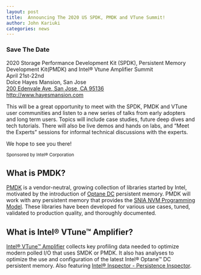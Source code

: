 ```yaml
---
layout: post
title:  Announcing The 2020 US SPDK, PMDK and VTune Summit!
author: John Kariuki
categories: news
---
```


<div class="well">
<h3>Save The Date</h3>
<p>
2020 Storage Performance Development Kit (SPDK), Persistent Memory Development
Kit(PMDK) and Intel® Vtune Amplifier Summit<br/>
April 21st-22nd<br/>
Dolce Hayes Mansion, San Jose<br/>
<a href="https://goo.gl/maps/mj9sYL9Un232">200 Edenvale Ave, San Jose, CA 95136</a><br/>
<a href="http://www.hayesmansion.com">http://www.hayesmansion.com</a>
</p>
</div>

This will be a great opportunity to meet with the SPDK, PMDK and VTune user communities
and listen to a new series of talks from early adopters and long term users.
Topics will include case studies, future deep dives and tech tutorials.
There will also be live demos and hands on labs, and “Meet the Experts”
sessions for informal technical discussions with the experts.

We hope to see you there!

<small>
Sponsored by Intel® Corporation
</small>

## What is PMDK?

[PMDK](https://pmem.io/pmdk) is a vendor-neutral, growing collection of
libraries started by Intel, motivated by the introduction of
[Optane DC](https://www.intel.com/content/www/us/en/architecture-and-technology/optane-dc-persistent-memory.html)
persistent memory. PMDK will work with any persistent memory that provides the
[SNIA NVM Programming Model](https://www.snia.org/sites/default/files/technical_work/final/NVMProgrammingModel_v1.2.pdf).
These libraries have been developed for various use cases, tuned, validated to
production quality, and thoroughly documented.

## What is Intel® VTune™ Amplifier?
[Intel® VTune™ Amplifier](https://software.intel.com/en-us/vtune) collects key
profiling data needed to optimize modern polled I/O that uses SMDK or PMDK.
It also has analyses to optimize the use and configuration of the latest
Intel® Optane™ DC persistent memory. Also featuring [Intel® Inspector - Persistence
Inspector](https://software.intel.com/en-us/articles/detect-persistent-memory-programming-errors-with-intel-inspector-persistence-inspector).
